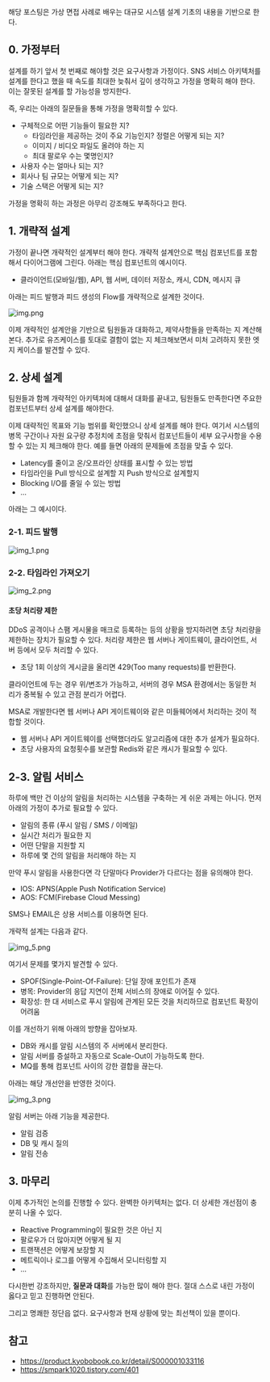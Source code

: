해당 포스팅은 가상 면접 사례로 배우는 대규모 시스템 설계 기초의 내용을 기반으로 한다.

## 0. 가정부터

설계를 하기 앞서 첫 번째로 해야할 것은 요구사항과 가정이다. SNS 서비스 아키텍처를 설계를 한다고 했을 때 속도를 최대한 늦춰서 깊이 생각하고 가정을 명확히 해야 한다. 이는 잘못된 설계를 할 가능성을 방지한다.

즉, 우리는 아래의 질문들을 통해 가정을 명확히할 수 있다.
- 구체적으로 어떤 기능들이 필요한 지?
  - 타임라인을 제공하는 것이 주요 기능인지? 정렬은 어떻게 되는 지?
  - 이미지 / 비디오 파일도 올려야 하는 지
  - 최대 팔로우 수는 몇명인지?
- 사용자 수는 얼마나 되는 지?
- 회사나 팀 규모는 어떻게 되는 지?
- 기술 스택은 어떻게 되는 지?

가정을 명확히 하는 과정은 아무리 강조해도 부족하다고 한다.

## 1. 개략적 설계 

가정이 끝나면 개략적인 설계부터 해야 한다. 개략적 설계안으로 핵심 컴포넌트를 포함해서 다이어그램에 그린다.
아래는 핵심 컴포넌트의 예시이다.
- 클라이언트(모바일/웹), API, 웹 서버, 데이터 저장소, 캐시, CDN, 메시지 큐

아래는 피드 발행과 피드 생성의 Flow를 개략적으로 설계한 것이다.

![img.png](img.png)

이제 개략적인 설계안을 기반으로 팀원들과 대화하고, 제약사항들을 만족하는 지 계산해본다.
추가로 유즈케이스를 토대로 결함이 없는 지 체크해보면서 미처 고려하지 못한 엣지 케이스를 발견할 수 있다.

## 2. 상세 설계

팀원들과 함께 개략적인 아키텍처에 대해서 대화를 끝내고, 팀원들도 만족한다면 주요한 컴포넌트부터 상세 설계를 해야한다.

이제 대략적인 목표와 기능 범위를 확인했으니 상세 설계를 해야 한다.
여기서 시스템의 병목 구간이나 자원 요구량 추정치에 초점을 맞춰서 컴포넌트들이 세부 요구사항을 수용할 수 있는 지 체크해야 한다. 예를 들면 아래의 문제들에 초점을 맞출 수 있다.
- Latency를 줄이고 온/오프라인 상태를 표시할 수 있는 방법
- 타임라인을 Pull 방식으로 설계할 지 Push 방식으로 설계할지
- Blocking I/O를 줄일 수 있는 방법
- ...

아래는 그 예시이다.

### 2-1. 피드 발행

![img_1.png](img_1.png)

### 2-2. 타임라인 가져오기

![img_2.png](img_2.png)

#### 초당 처리량 제한

DDoS 공격이나 스팸 게시물을 매크로 등록하는 등의 상황을 방지하려면 초당 처리량을 제한하는 장치가 필요할 수 있다.
처리량 제한은 웹 서버나 게이트웨이, 클라이언트, 서버 등에서 모두 처리할 수 있다.
- 초당 1회 이상의 게시글을 올리면 429(Too many requests)를 반환한다.

클라이언트에 두는 경우 위/변조가 가능하고, 서버의 경우 MSA 환경에서는 동일한 처리가 중복될 수 있고 관점 분리가 어렵다.

MSA로 개발한다면 웹 서버나 API 게이트웨이와 같은 미들웨어에서 처리하는 것이 적합할 것이다.
- 웹 서버나 API 게이트웨이를 선택했더라도 알고리즘에 대한 추가 설계가 필요하다.
- 초당 사용자의 요청횟수를 보관할 Redis와 같은 캐시가 필요할 수 있다.

## 2-3. 알림 서비스

하루에 백만 건 이상의 알림을 처리하는 시스템을 구축하는 게 쉬운 과제는 아니다. 먼저 아래의 가정이 추가로 필요할 수 있다.
- 알림의 종류 (푸시 알림 / SMS / 이메일)
- 실시간 처리가 필요한 지
- 어떤 단말을 지원할 지
- 하루에 몇 건의 알림을 처리해야 하는 지

만약 푸시 알림을 사용한다면 각 단말마다 Provider가 다르다는 점을 유의해야 한다.
- IOS: APNS(Apple Push Notification Service)
- AOS: FCM(Firebase Cloud Messing)

SMS나 EMAIL은 상용 서비스를 이용하면 된다.

개략적 설계는 다음과 같다.

![img_5.png](img_5.png)

여기서 문제를 몇가지 발견할 수 있다.
- SPOF(Single-Point-Of-Failure): 단일 장애 포인트가 존재
- 병목: Provider의 응답 지연이 전체 서비스의 장애로 이어질 수 있다.
- 확장성: 한 대 서비스로 푸시 알림에 관계된 모든 것을 처리하므로 컴포넌트 확장이 어려움

이를 개선하기 위해 아래의 방향을 잡아보자.
- DB와 캐시를 알림 시스템의 주 서버에서 분리한다.
- 알림 서버를 증설하고 자동으로 Scale-Out이 가능하도록 한다.
- MQ를 통해 컴포넌트 사이의 강한 결합을 끊는다.

아래는 해당 개선안을 반영한 것이다.

![img_3.png](img_3.png)

알림 서버는 아래 기능을 제공한다.
- 알림 검증
- DB 및 캐시 질의
- 알림 전송


## 3. 마무리

이제 추가적인 논의를 진행할 수 있다. 완벽한 아키텍처는 없다. 더 상세한 개선점이 충분히 나올 수 있다.
- Reactive Programming이 필요한 것은 아닌 지
- 팔로우가 더 많아지면 어떻게 될 지
- 트랜잭션은 어떻게 보장할 지
- 메트릭이나 로그를 어떻게 수집해서 모니터링할 지
- ...

다시한번 강조하지만, **질문과 대화**를 가능한 많이 해야 한다. 절대 스스로 내린 가정이 옳다고 믿고 진행하면 안된다.

그리고 명쾌한 정단읍 없다. 요구사항과 현재 상황에 맞는 최선책이 있을 뿐이다.



##


## 참고

- https://product.kyobobook.co.kr/detail/S000001033116
- https://smpark1020.tistory.com/401